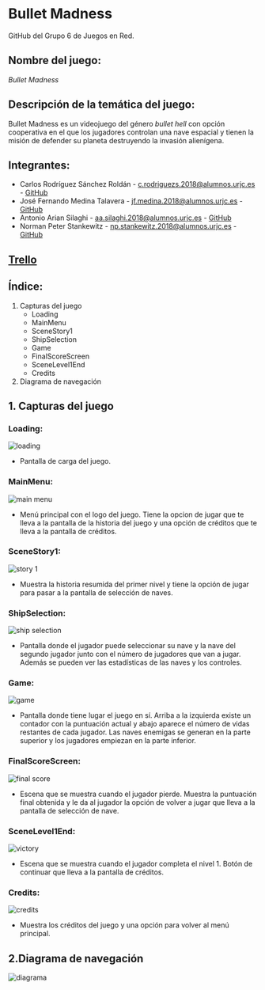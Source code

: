 # Bullet Madness
GitHub del Grupo 6 de Juegos en Red.

## **Nombre del juego:**
*Bullet Madness*

## **Descripción de la temática del juego:**
Bullet Madness es un videojuego del género *bullet hell* con opción cooperativa en el que los jugadores controlan una nave espacial y tienen la misión de defender su planeta destruyendo la invasión alienígena.

## **Integrantes:**
  * Carlos Rodríguez Sánchez Roldán - c.rodriguezs.2018@alumnos.urjc.es - [GitHub](https://github.com/litosart/)
  * José Fernando Medina Talavera - jf.medina.2018@alumnos.urjc.es - [GitHub](https://github.com/Kreithor)
  * Antonio Arian Silaghi - aa.silaghi.2018@alumnos.urjc.es - [GitHub](https://github.com/Anthonys-source)
  * Norman Peter Stankewitz - np.stankewitz.2018@alumnos.urjc.es - [GitHub](https://github.com/NormanSt98)

## **[Trello](https://trello.com/b/0NaHNGy9/bullet-madness)**

## **Índice:**
  1. Capturas del juego
     * Loading
     * MainMenu
     * SceneStory1
     * ShipSelection
     * Game
     * FinalScoreScreen
     * SceneLevel1End
     * Credits
  2. Diagrama de navegación
  
## **1. Capturas del juego**

### **Loading:**
![loading](/resources/caps/Cap_loading.PNG)
* Pantalla de carga del juego.

### **MainMenu:**
![main menu](/resources/caps/Cap_mainMenu.PNG)
* Menú principal con el logo del juego. Tiene la opcion de jugar que te lleva a la pantalla de la historia del juego y una opción de créditos que te lleva a la pantalla de créditos.

### **SceneStory1:**
![story 1](/resources/caps/Cap_story1.PNG)
* Muestra la historia resumida del primer nivel y tiene la opción de jugar para pasar a la pantalla de selección de naves.

### **ShipSelection:**
![ship selection](/resources/caps/Cap_selectShip.PNG)
* Pantalla donde el jugador puede seleccionar su nave y la nave del segundo jugador junto con el número de jugadores que van a jugar. Además se pueden ver las estadísticas de las naves y los controles.

### **Game:**
![game](/resources/caps/Cap_game.PNG)
* Pantalla donde tiene lugar el juego en sí. Arriba a la izquierda existe un contador con la puntuación actual y abajo aparece el número de vidas restantes de cada jugador. Las naves enemigas se generan en la parte superior y los jugadores empiezan en la parte inferior.

### **FinalScoreScreen:**
![final score](/resources/caps/Cap_score.PNG)
* Escena que se muestra cuando el jugador pierde. Muestra la puntuación final obtenida y le da al jugador la opción de volver a jugar que lleva a la pantalla de selección de nave.

### **SceneLevel1End:**
![victory](/resources/caps/Cap_victory1.PNG)
* Escena que se muestra cuando el jugador completa el nivel 1. Botón de continuar que lleva a la pantalla de créditos.

### **Credits:**
![credits](/resources/caps/Cap_credits.PNG)
* Muestra los créditos del juego y una opción para volver al menú principal.

## **2.Diagrama de navegación**
![diagrama](/resources/caps/diagrama1.PNG)




